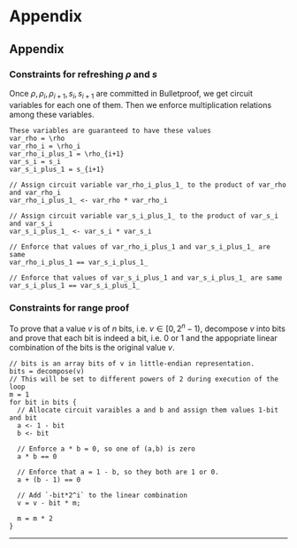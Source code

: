 # Appendix

## Appendix

### Constraints for refreshing $\rho$ and $s$
Once $\rho, \rho_i, \rho_{i+1}, s_i, s_{i+1}$ are committed in Bulletproof, we get circuit variables for each one of them. Then we enforce multiplication relations among these variables.
```
These variables are guaranteed to have these values
var_rho = \rho
var_rho_i = \rho_i
var_rho_i_plus_1 = \rho_{i+1}
var_s_i = s_i
var_s_i_plus_1 = s_{i+1}

// Assign circuit variable var_rho_i_plus_1_ to the product of var_rho and var_rho_i
var_rho_i_plus_1_ <- var_rho * var_rho_i

// Assign circuit variable var_s_i_plus_1_ to the product of var_s_i and var_s_i
var_s_i_plus_1_ <- var_s_i * var_s_i

// Enforce that values of var_rho_i_plus_1 and var_s_i_plus_1_ are same
var_rho_i_plus_1 == var_s_i_plus_1_

// Enforce that values of var_s_i_plus_1 and var_s_i_plus_1_ are same
var_s_i_plus_1 == var_s_i_plus_1_
```


### Constraints for range proof
To prove that a value $v$ is of $n$ bits, i.e. $v \in [0, 2^n-1)$, decompose $v$ into bits and prove that each bit is indeed a bit, i.e. 0 or 1 and the appopriate linear combination of the bits is the original value $v$.
```
// bits is an array bits of v in little-endian representation.
bits = decompose(v)
// This will be set to different powers of 2 during execution of the loop
m = 1
for bit in bits {
  // Allocate circuit varaibles a and b and assign them values 1-bit and bit
  a <- 1 - bit
  b <- bit
  
  // Enforce a * b = 0, so one of (a,b) is zero
  a * b == 0
  
  // Enforce that a = 1 - b, so they both are 1 or 0.
  a + (b - 1) == 0
  
  // Add `-bit*2^i` to the linear combination
  v = v - bit * m;
  
  m = m * 2
}
```

------------------------

[1]: https://eprint.iacr.org/2024/1647
[2]: https://iacr.org/archive/asiacrypt2004/33290273/33290273.pdf